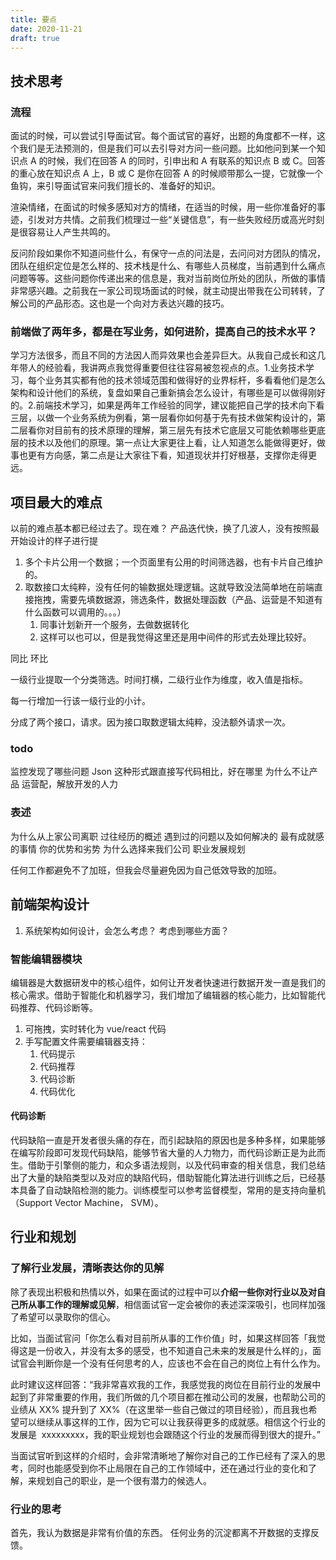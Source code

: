 ```yaml
---
title: 要点
date: 2020-11-21
draft: true
---
```


## 技术思考

### 流程

面试的时候，可以尝试引导面试官。每个面试官的喜好，出题的角度都不一样，这个我们是无法预测的，但是我们可以去引导对方问一些问题。比如他问到某一个知识点 A 的时候，我们在回答 A 的同时，引申出和 A 有联系的知识点 B 或 C。回答的重心放在知识点 A 上，B 或 C 是你在回答 A 的时候顺带那么一提，它就像一个鱼钩，来引导面试官来问我们擅长的、准备好的知识。

渲染情绪，在面试的时候多感知对方的情绪，在适当的时候，用一些你准备好的事迹，引发对方共情。之前我们梳理过一些“关键信息”，有一些失败经历或高光时刻是很容易让人产生共鸣的。

反问阶段如果你不知道问些什么，有保守一点的问法是，去问问对方团队的情况，团队在组织定位是怎么样的、技术栈是什么、有哪些人员梯度，当前遇到什么痛点问题等等。这些问题你传递出来的信息是，我对当前岗位所处的团队，所做的事情非常感兴趣。之前我在一家公司现场面试的时候，就主动提出带我在公司转转，了解公司的产品形态。这也是一个向对方表达兴趣的技巧。

### 前端做了两年多，都是在写业务，如何进阶，提高自己的技术水平？

学习方法很多，而且不同的方法因人而异效果也会差异巨大。从我自己成长和这几年带人的经验看，我讲两点我觉得重要但往往容易被忽视点的点。1.业务技术学习，每个业务其实都有他的技术领域范围和做得好的业界标杆，多看看他们是怎么架构和设计他们的系统，复盘如果自己重新搞会怎么设计，有哪些是可以做得刚好的。2.前端技术学习，如果是两年工作经验的同学，建议能把自己学的技术向下看三层，以做一个业务系统为例看，第一层看你如何基于先有技术做架构设计的，第二层看你对目前有的技术原理的理解，第三层先有技术它底层又可能依赖哪些更底层的技术以及他们的原理。第一点让大家更往上看，让人知道怎么能做得更好，做事也更有方向感，第二点是让大家往下看，知道现状并打好根基，支撑你走得更远。

## 项目最大的难点

以前的难点基本都已经过去了。现在难？ 产品迭代快，换了几波人，没有按照最开始设计的样子进行提

1. 多个卡片公用一个数据；一个页面里有公用的时间筛选器，也有卡片自己维护的。
2. 取数接口太纯粹，没有任何的输数据处理逻辑。这就导致没法简单地在前端直接拖拽，需要先填数据源，筛选条件，数据处理函数（产品、运营是不知道有什么函数可以调用的。。。）
   1. 同事计划新开一个服务，去做数据转化
   2. 这样可以也可以，但是我觉得这里还是用中间件的形式去处理比较好。

同比 环比

一级行业提取一个分类筛选。时间打横，二级行业作为维度，收入值是指标。

每一行增加一行该一级行业的小计。

分成了两个接口，请求。因为接口取数逻辑太纯粹，没法额外请求一次。

### todo

监控发现了哪些问题
Json 这种形式跟直接写代码相比，好在哪里
为什么不让产品 运营配，解放开发的人力

### 表述

为什么从上家公司离职
过往经历的概述
遇到过的问题以及如何解决的
最有成就感的事情
你的优势和劣势
为什么选择来我们公司
职业发展规划

任何工作都避免不了加班，但我会尽量避免因为自己低效导致的加班。

## 前端架构设计

1. 系统架构如何设计，会怎么考虑？ 考虑到哪些方面？

### 智能编辑器模块

编辑器是大数据研发中的核心组件，如何让开发者快速进行数据开发一直是我们的核心需求。借助于智能化和机器学习，我们增加了编辑器的核心能力，比如智能代码推荐、代码诊断等。

1. 可拖拽，实时转化为 vue/react 代码
2. 手写配置文件需要编辑器支持：
   1. 代码提示
   2. 代码推荐
   3. 代码诊断
   4. 代码优化

#### 代码诊断

代码缺陷一直是开发者很头痛的存在，而引起缺陷的原因也是多种多样，如果能够在编写阶段即可发现代码缺陷，能够节省大量的人力物力，而代码诊断正是为此而生。借助于引擎侧的能力，和众多语法规则，以及代码审查的相关信息，我们总结出了大量的缺陷类型以及对应的缺陷代码，借助智能化算法进行训练之后，已经基本具备了自动缺陷检测的能力。训练模型可以参考监督模型，常用的是支持向量机（Support Vector Machine， SVM）。

## 行业和规划

### 了解行业发展，清晰表达你的见解

除了表现出积极和热情以外，如果在面试的过程中可以**介绍一些你对行业以及对自己所从事工作的理解或见解**，相信面试官一定会被你的表述深深吸引，也同样加强了希望可以录取你的信心。

比如，当面试官问「你怎么看对目前所从事的工作价值」时，如果这样回答「我觉得这是一份收入，并没有太多的感受，也不知道自己未来的发展是什么样的」，面试官会判断你是一个没有任何思考的人，应该也不会在自己的岗位上有什么作为。

此时建议这样回答：“我非常喜欢我的工作，我感觉我的岗位在目前行业的发展中起到了非常重要的作用，我们所做的几个项目都在推动公司的发展，也帮助公司的业绩从 XX% 提升到了 XX%（在这里举一些自己做过的项目经验），而且我也希望可以继续从事这样的工作，因为它可以让我获得更多的成就感。相信这个行业的发展是  xxxxxxxxx，我的职业规划也会跟随这个行业的发展而得到很大的提升。”

当面试官听到这样的介绍时，会非常清晰地了解你对自己的工作已经有了深入的思考，同时也能感受到你不止局限在自己的工作领域中，还在通过行业的变化和了解，来规划自己的职业，是一个很有潜力的候选人。

### 行业的思考

首先，我认为数据是非常有价值的东西。 任何业务的沉淀都离不开数据的支撑反馈。
